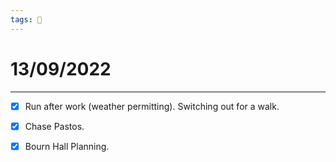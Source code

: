 ```yaml
---
tags: 📆
---
```


# 13/09/2022
---

- [x] Run after work (weather permitting). Switching out for a walk.
- [x] Chase Pastos.
- [x] Bourn Hall Planning.


